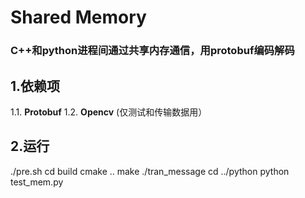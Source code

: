 # Shared Memory
### C++和python进程间通过共享内存通信，用protobuf编码解码

## 1.依赖项
1.1. **Protobuf**
1.2. **Opencv** (仅测试和传输数据用）

## 2.运行

./pre.sh
cd build
cmake ..
make
./tran_message
cd ../python
python test_mem.py

